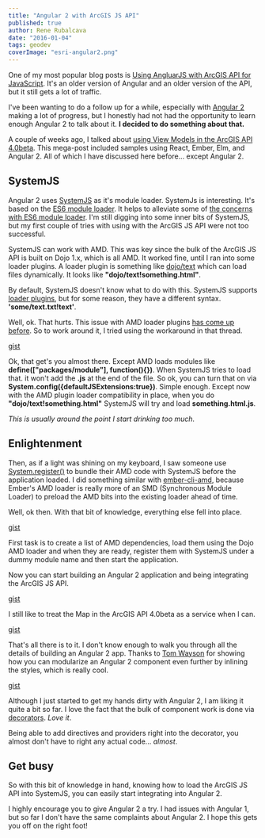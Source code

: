 ```yaml
---
title: "Angular 2 with ArcGIS JS API"
published: true
author: Rene Rubalcava
date: "2016-01-04"
tags: geodev
coverImage: "esri-angular2.png"
---
```


One of my most popular blog posts is [Using AngluarJS with ArcGIS API for JavaScript](http://odoe.net/blog/using-angularjs-with-arcgis-api-for-javascript/). It's an older version of Angular and an older version of the API, but it still gets a lot of traffic.

I've been wanting to do a follow up for a while, especially with [Angular 2](https://angular.io/) making a lot of progress, but I honestly had not had the opportunity to learn enough Angular 2 to talk about it. **I decided to do something about that.**

A couple of weeks ago, I talked about [using View Models in the ArcGIS API 4.0beta](http://odoe.net/blog/view-models-in-arcgis-js-api/). This mega-post included samples using React, Ember, Elm, and Angular 2. All of which I have discussed here before... except Angular 2.

## SystemJS

Angular 2 uses [SystemJS](https://github.com/systemjs/systemjs) as it's module loader. SystemJs is interesting. It's based on the [ES6 module loader](https://github.com/ModuleLoader/es6-module-loader). It helps to alleviate some of [the concerns with ES6 module loader](http://jrburke.com/2015/02/13/how-to-know-when-es-modules-are-done/). I'm still digging into some inner bits of SystemJS, but my first couple of tries with using with the ArcGIS JS API were not too successful.

SystemJS can work with AMD. This was key since the bulk of the ArcGIS JS API is built on Dojo 1.x, which is all AMD. It worked fine, until I ran into some loader plugins. A loader plugin is something like [dojo/text](http://dojotoolkit.org/reference-guide/1.10/dojo/text.html) which can load files dynamically. It looks like **"dojo/text!something.html"**.

By default, SystemJS doesn't know what to do with this. SystemJS supports [loader plugins](https://github.com/systemjs/systemjs#plugins), but for some reason, they have a different syntax. **'some/text.txt!text'**.

Well, ok. That hurts. This issue with AMD loader plugins [has come up before](https://github.com/systemjs/systemjs/issues/549). So to work around it, I tried using the workaround in that thread.

[gist](https://gist.github.com/odoe/d64caed1422af94dae93)

Ok, that get's you almost there. Except AMD loads modules like **define(["packages/module"], function(){})**. When SystemJS tries to load that. it won't add the **.js** at the end of the file. So ok, you can turn that on via **System.config({defaultJSExtensions:true})**. Simple enough. Except now with the AMD plugin loader compatibility in place, when you do **"dojo/text!something.html"** SystemJS will try and load **something.html.js**.

_This is usually around the point I start drinking too much._

## Enlightenment

Then, as if a light was shining on my keyboard, I saw someone use [System.register()](https://github.com/ModuleLoader/es6-module-loader/blob/master/docs/system-register.md) to bundle their AMD code with SystemJS before the application loaded. I did something similar with [ember-cli-amd](https://github.com/esri/ember-cli-amd), because Ember's AMD loader is really more of an SMD (Synchronous Module Loader) to preload the AMD bits into the existing loader ahead of time.

Well, ok then. With that bit of knowledge, everything else fell into place.

[gist](https://gist.github.com/odoe/696a36de99a1c5307552)

First task is to create a list of AMD dependencies, load them using the Dojo AMD loader and when they are ready, register them with SystemJS under a dummy module name and then start the application.

Now you can start building an Angular 2 application and being integrating the ArcGIS JS API.

[gist](https://gist.github.com/odoe/a5764f2e11c061f5d980)

I still like to treat the Map in the ArcGIS API 4.0beta as a service when I can.

[gist](https://gist.github.com/odoe/0683005a8df89e28e706)

That's all there is to it. I don't know enough to walk you through all the details of building an Angular 2 app. Thanks to [Tom Wayson](https://twitter.com/tomwayson) for showing how you can modularize an Angular 2 component even further by inlining the styles, which is really cool.

[gist](https://gist.github.com/odoe/d490c1db98f8697dada5)

Although I just started to get my hands dirty with Angular 2, I am liking it quite a bit so far. I love the fact that the bulk of component work is done via [decorators](http://blog.wolksoftware.com/decorators-reflection-javascript-typescript). _Love it_.

Being able to add directives and providers right into the decorator, you almost don't have to right any actual code... _almost_.

## Get busy

So with this bit of knowledge in hand, knowing how to load the ArcGIS JS API into SystemJS, you can easily start integrating into Angular 2.

I highly encourage you to give Angular 2 a try. I had issues with Angular 1, but so far I don't have the same complaints about Angular 2. I hope this gets you off on the right foot!
